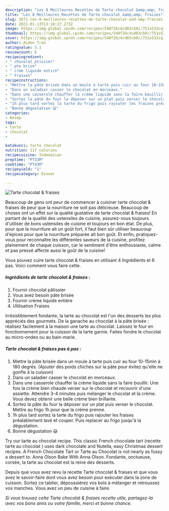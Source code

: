 ```yaml
---
description: "Les 8 Meilleures Recettes de Tarte chocolat &amp;amp; fraises"
title: "Les 8 Meilleures Recettes de Tarte chocolat &amp;amp; fraises"
slug: 3671-les-8-meilleures-recettes-de-tarte-chocolat-and-amp-fraises
date: 2021-01-13T13:18:27.273Z
image: https://img-global.cpcdn.com/recipes/548f26c4cd03cb0c/751x532cq70/tarte-chocolat-fraises-photo-principale-de-la-recette.jpg
thumbnail: https://img-global.cpcdn.com/recipes/548f26c4cd03cb0c/751x532cq70/tarte-chocolat-fraises-photo-principale-de-la-recette.jpg
cover: https://img-global.cpcdn.com/recipes/548f26c4cd03cb0c/751x532cq70/tarte-chocolat-fraises-photo-principale-de-la-recette.jpg
author: Aiden Tran
ratingvalue: 3.1
reviewcount: 6
recipeingredient:
- " chocolat ptissier"
- " pte brise"
- " crme liquide entire"
- " Fraises"
recipeinstructions:
- "Mettre la pâte brisée dans un moule à tarte puis cuir au four 10-15min à 180 degrés. (Ajouter des poids chiches sur la pâte pour évitez qu&#39;elle ne gonfle à la cuisson)"
- "Dans un saladier casser le chocolat en morceaux."
- "Dans une casserole chauffer la crème liquide sans la faire bouillir. Une fois la crème bien chaude verser sur le chocolat et recouvrir d&#39;une assiette. Attendre 3-4 minutes puis mélanger le chocolat et la crème. Vous devez obtenir une belle crème bien brillante."
- "Sortez la pâte du four la déposer sur un plat puis verser le chocolat. Mettre au frigo 1h pour que la crème prenne."
- "1h plus tard sortez la tarte du frigo puis rajouter les fraises préalablement lavé et couper. Puis replacer au frigo jusqu&#39;à la dégustation."
- "Bonne dégustation 😃"
categories:
- Resep
tags:
- tarte
- chocolat
- 

katakunci: tarte chocolat  
nutrition: 117 calories
recipecuisine: Indonesian
preptime: "PT33M"
cooktime: "PT43M"
recipeyield: "1"
recipecategory: Dinner

---
```



![Tarte chocolat &amp; fraises](https://img-global.cpcdn.com/recipes/548f26c4cd03cb0c/751x532cq70/tarte-chocolat-fraises-photo-principale-de-la-recette.jpg)

Beaucoup de gens ont peur de commencer à cuisiner tarte chocolat &amp; fraises de peur que la nourriture ne soit pas délicieuse. Beaucoup de choses ont un effet sur la qualité gustative de tarte chocolat &amp; fraises! En partant de la qualité des ustensiles de cuisine, assurez-vous toujours d'utiliser de bons ustensiles de cuisine et toujours en bon état. De plus, pour que la nourriture ait un goût fort, il faut bien sûr utiliser beaucoup d'épices pour que la nourriture préparée ait bon goût. Et enfin, pratiquez-vous pour reconnaître les différentes saveurs de la cuisine, profitez pleinement de chaque cuisson, car le sentiment d'être enthousiaste, calme et pas pressé affecte aussi le goût de la cuisine!

<!--inarticleads1-->

Vous pouvez cuire tarte chocolat &amp; fraises en utilisant 4 Ingrédients et 6 pas. Voici comment vous faire cette.

##### Ingrédients de tarte chocolat &amp; fraises :

1. Fournir  chocolat pâtissier
1. Vous avez besoin  pâte brisée
1. Fournir  crème liquide entière
1. Utilisation  Fraises


Irrésistiblement fondante, la tarte au chocolat est l&#39;un des desserts les plus appréciés des gourmets. De la ganache au chocolat à la pâte brisée : réalisez facilement à la maison une tarte au chocolat. Laissez le four en fonctionnement pour la cuisson de la tarte garnie. Faites fondre le chocolat au micro-ondes ou au bain-marie. 

<!--inarticleads2-->

##### Tarte chocolat &amp; fraises pas à pas :

1. Mettre la pâte brisée dans un moule à tarte puis cuir au four 10-15min à 180 degrés. (Ajouter des poids chiches sur la pâte pour évitez qu&#39;elle ne gonfle à la cuisson)
1. Dans un saladier casser le chocolat en morceaux.
1. Dans une casserole chauffer la crème liquide sans la faire bouillir. Une fois la crème bien chaude verser sur le chocolat et recouvrir d&#39;une assiette. Attendre 3-4 minutes puis mélanger le chocolat et la crème. Vous devez obtenir une belle crème bien brillante.
1. Sortez la pâte du four la déposer sur un plat puis verser le chocolat. Mettre au frigo 1h pour que la crème prenne.
1. 1h plus tard sortez la tarte du frigo puis rajouter les fraises préalablement lavé et couper. Puis replacer au frigo jusqu&#39;à la dégustation.
1. Bonne dégustation 😃


Try our tarte au chocolat recipe. This classic French chocolate tart (recette tarte au chocolat ) uses dark chocolate and Nutella, easy Christmas dessert recipes. A French Chocolate Tart or Tarte au Chocolat is not nearly as fussy a dessert to. Anna Olson Bake With Anna Olson. Fondante, onctueuse, corsée, la tarte au chocolat est la reine des desserts. 

<!--inarticleads1-->

<p>
Depuis que vous avez revu la recette Tarte chocolat &amp; fraises et que vous avez le savoir-faire dont vous avez besoin pour exécuter dans la zone de cuisson. Sortez ce tablier, dépoussiérez vos bols à mélanger et retroussez vos manches. Vous avez un peu de cuisine à faire.
</p>

<p>
<i>Si vous trouvez cette Tarte chocolat &amp; fraises recette utile, partagez-la avec vos bons amis ou votre famille, merci et bonne chance.</i>
</p>
